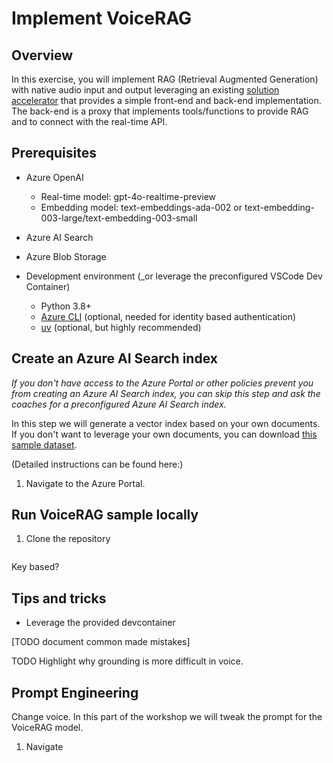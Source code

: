 # Implement VoiceRAG

## Overview
In this exercise, you will implement RAG (Retrieval Augmented Generation) with native audio input and output leveraging an existing [solution accelerator](https://github.com/Azure-Samples/aisearch-openai-rag-audio) that provides a simple front-end and back-end implementation. The back-end is a proxy that implements tools/functions to provide RAG and to connect with the real-time API.

## Prerequisites

- Azure OpenAI
    - Real-time model: gpt-4o-realtime-preview
    - Embedding model: text-embeddings-ada-002 or text-embedding-003-large/text-embedding-003-small
- Azure AI Search
- Azure Blob Storage

- Development environment (_or leverage the preconfigured VSCode Dev Container)
    - Python 3.8+
    - [Azure CLI](https://learn.microsoft.com/en-us/cli/azure/install-azure-cli) (optional, needed for identity based authentication)
    - [uv](https://docs.astral.sh/uv/getting-started/installation/) (optional, but highly recommended)

## Create an Azure AI Search index 

_If you don't have access to the Azure Portal or other policies prevent you from creating an Azure AI Search index, you can skip this step and ask the coaches for a preconfigured Azure AI Search index._

In this step we will generate a vector index based on your own documents. If you don't want to leverage your own documents, you can download [this sample dataset]().

(Detailed instructions can be found here:)
1. Navigate to the Azure Portal.



## Run VoiceRAG sample locally

1. Clone the repository

```bash

```


Key based?


## Tips and tricks

- Leverage the provided devcontainer

[TODO document common made mistakes]


TODO Highlight why grounding is more difficult in voice.


## Prompt Engineering

Change voice.
In this part of the workshop we will tweak the prompt for the VoiceRAG model.

1. Navigate
